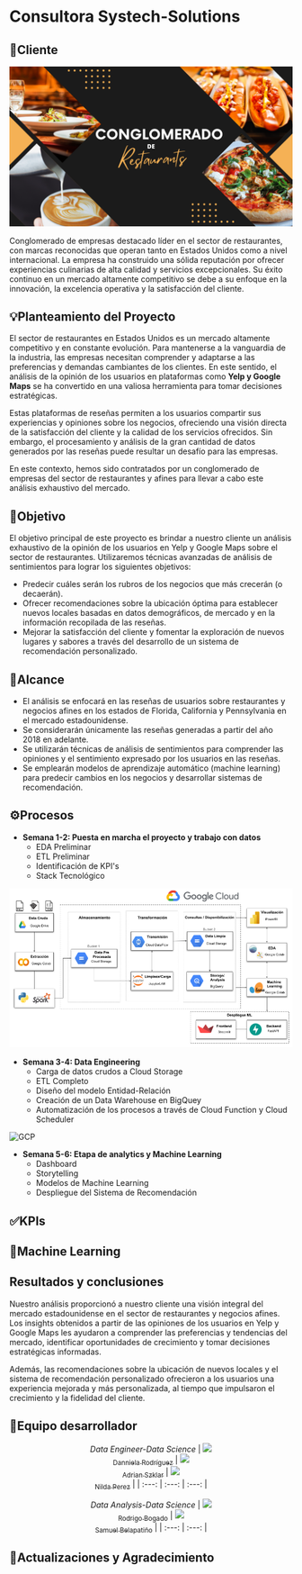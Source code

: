# Consultora Systech-Solutions

## 👥​Cliente

![conglomerado](Imagenes/Conglomerado.png)

Conglomerado de empresas destacado líder en el sector de restaurantes, con marcas reconocidas que operan tanto en Estados Unidos como a nivel internacional. La empresa ha construido una sólida reputación por ofrecer experiencias culinarias de alta calidad y servicios excepcionales. Su éxito continuo en un mercado altamente competitivo se debe a su enfoque en la innovación, la excelencia operativa y la satisfacción del cliente.

## ​​​💡​​Planteamiento del Proyecto

El sector de restaurantes en Estados Unidos es un mercado altamente competitivo y en constante evolución. Para mantenerse a la vanguardia de la industria, las empresas necesitan comprender y adaptarse a las preferencias y demandas cambiantes de los clientes. En este sentido, el análisis de la opinión de los usuarios en plataformas como **Yelp y Google Maps** se ha convertido en una valiosa herramienta para tomar decisiones estratégicas.

Estas plataformas de reseñas permiten a los usuarios compartir sus experiencias y opiniones sobre los negocios, ofreciendo una visión directa de la satisfacción del cliente y la calidad de los servicios ofrecidos. Sin embargo, el procesamiento y análisis de la gran cantidad de datos generados por las reseñas puede resultar un desafío para las empresas.

En este contexto, hemos sido contratados por un conglomerado de empresas del sector de restaurantes y afines para llevar a cabo este análisis exhaustivo del mercado.

## 🎯​Objetivo

El objetivo principal de este proyecto es brindar a nuestro cliente un análisis exhaustivo de la opinión de los usuarios en Yelp y Google Maps sobre el sector de restaurantes. Utilizaremos técnicas avanzadas de análisis de sentimientos para lograr los siguientes objetivos:

- Predecir cuáles serán los rubros de los negocios que más crecerán (o decaerán).
- Ofrecer recomendaciones sobre la ubicación óptima para establecer nuevos locales basadas en datos demográficos, de mercado y en la información recopilada de las reseñas.
- Mejorar la satisfacción del cliente y fomentar la exploración de nuevos lugares y sabores a través del desarrollo de un sistema de recomendación personalizado.

## 📝​Alcance

- El análisis se enfocará en las reseñas de usuarios sobre restaurantes y negocios afines en los estados de Florida, California y Pennsylvania en el mercado estadounidense.
- Se considerarán únicamente las reseñas generadas a partir del año 2018 en adelante.
- Se utilizarán técnicas de análisis de sentimientos para comprender las opiniones y el sentimiento expresado por los usuarios en las reseñas.
- Se emplearán modelos de aprendizaje automático (machine learning) para predecir cambios en los negocios y desarrollar sistemas de recomendación.

## ​⚙️Procesos

- **Semana 1-2: Puesta en marcha el proyecto y trabajo con datos**
  - EDA Preliminar
  - ETL Preliminar
  - Identificación de KPI's
  - Stack Tecnológico

![ST](Imagenes/Stack_Tecnologico.png)

- **Semana 3-4: Data Engineering**
  - Carga de datos crudos a Cloud Storage
  - ETL Completo
  - Diseño del modelo Entidad-Relación
  - Creación de un Data Warehouse en BigQuey
  - Automatización de los procesos a través de Cloud Function y Cloud Scheduler

![GCP](https://media.licdn.com/dms/image/C4E12AQGutSaMcRi_CQ/article-cover_image-shrink_600_2000/0/1536595074491?e=2147483647&v=beta&t=LPRcdaKCPiWaOX46EwGOZFBWF-ZqCXqT35emarsmzXo)

- **Semana 5-6: Etapa de analytics y Machine Learning**
  - Dashboard
  - Storytelling
  - Modelos de Machine Learning
  - Despliegue del Sistema de Recomendación

## ✅KPIs

## 🤖Machine Learning

## Resultados y conclusiones

Nuestro análisis proporcionó a nuestro cliente una visión integral del mercado estadounidense en el sector de restaurantes y negocios afines. Los insights obtenidos a partir de las opiniones de los usuarios en Yelp y Google Maps les ayudaron a comprender las preferencias y tendencias del mercado, identificar oportunidades de crecimiento y tomar decisiones estratégicas informadas.

Además, las recomendaciones sobre la ubicación de nuevos locales y el sistema de recomendación personalizado ofrecieron a los usuarios una experiencia mejorada y más personalizada, al tiempo que impulsaron el crecimiento y la fidelidad del cliente.

## ​🤝​Equipo desarrollador

<div align="center">
  
*Data Engineer-Data Science*
| [<img src="https://avatars.githubusercontent.com/u/123108361?v=4" width=115><br><sub>Danniela Rodríguez</sub>](https://www.linkedin.com/in/danniela-rodriguez-jove-/) | [<img src="https://media.licdn.com/dms/image/D4D03AQElXMgVLolofg/profile-displayphoto-shrink_400_400/0/1694541405551?e=1701302400&v=beta&t=h5rCl8wsktfWH9YzFl-UJ1yaweaAAAyzyySzbzB8sBI" width=115><br><sub>Adrian Szklar</sub>](https://www.linkedin.com/in/adrian-szklar/) | [<img src="https://media.licdn.com/dms/image/D4D03AQHa2OrsW9pGyw/profile-displayphoto-shrink_400_400/0/1686100232696?e=1701302400&v=beta&t=O1CDyNNvER05qwo87OPx3d_W5k3uukciHpnbz4hHeQw" width=115><br><sub>Nilda Perez</sub>](https://www.linkedin.com/in/nilda-perez-otero-74360192/) |
  | :---: | :---: | :---: |
  
*Data Analysis-Data Science*
| [<img src="https://media.licdn.com/dms/image/D4D03AQFaq_v7M-NYjQ/profile-displayphoto-shrink_400_400/0/1672164476110?e=1701302400&v=beta&t=dL2_PsmeInd52dUcMK3bltuDBgQ28Z510cEsVAT6yHw" width=115><br><sub>Rodrigo Bogado</sub>](https://www.linkedin.com/in/rodrigo-bogado-a64b4925b/) | [<img src="https://media.licdn.com/dms/image/D4E35AQE2taUszF6EvA/profile-framedphoto-shrink_400_400/0/1694566439350?e=1696132800&v=beta&t=y1p9LovJ_moRl19NZjfr67hV02tvFIYV9EHLhzetHek" width=115><br><sub>Samuel Belapatiño</sub>](https://www.linkedin.com/in/samuel-sa%C3%BAl-belapati%C3%B1o-quiroz-915462264/) |
  | :---: | :---: |

<div align="left">

## 🙌​Actualizaciones y Agradecimiento

